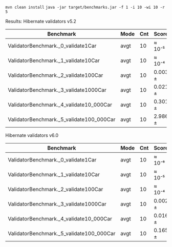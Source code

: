 `mvn clean install`
`java -jar target/benchmarks.jar -f 1 -i 10 -wi 10 -r 5`

Results:
Hibernate validators v5.2

| Benchmark                                | Mode | Cnt | Score   | Error | Units |
|------------------------------------------|------|-----|---------|-------|-------|
| ValidatorBenchmark._0_validate1Car       | avgt | 10  | ≈ 10⁻⁵  |       | s/op  |
| ValidatorBenchmark._1_validate10Car      | avgt | 10  | ≈ 10⁻⁴  |       | s/op  |
| ValidatorBenchmark._2_validate100Car     | avgt | 10  | 0.003 ± | 0.001 | s/op  |
| ValidatorBenchmark._3_validate1000Car    | avgt | 10  | 0.021 ± | 0.001 | s/op  |
| ValidatorBenchmark._4_validate10_000Car  | avgt | 10  | 0.301 ± | 0.004 | s/op  |
| ValidatorBenchmark._5_validate100_000Car | avgt | 10  | 2.986 ± | 0.107 | s/op  |

Hibernate validators v6.0

| Benchmark                                | Mode | Cnt | Score   | Error | Units |
|------------------------------------------|------|-----|---------|-------|-------|
| ValidatorBenchmark._0_validate1Car       | avgt | 10  | ≈ 10⁻⁶  |       | s/op  |
| ValidatorBenchmark._1_validate10Car      | avgt | 10  | ≈ 10⁻⁵  |       | s/op  |
| ValidatorBenchmark._2_validate100Car     | avgt | 10  | ≈ 10⁻⁴  |       | s/op  |
| ValidatorBenchmark._3_validate1000Car    | avgt | 10  | 0.002 ± | 0.001 | s/op  |
| ValidatorBenchmark._4_validate10_000Car  | avgt | 10  | 0.016 ± | 0.001 | s/op  |
| ValidatorBenchmark._5_validate100_000Car | avgt | 10  | 0.165 ± | 0.003 | s/op  |
